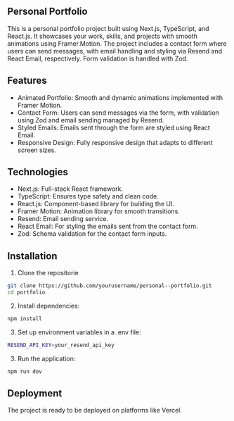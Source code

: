 ## Personal Portfolio

This is a personal portfolio project built using Next.js, TypeScript, and React.js. It showcases your work, skills, and projects with smooth animations using Framer.Motion. 
The project includes a contact form where users can send messages, with email handling and styling via Resend and React Email, respectively. Form validation is handled with Zod.

## Features

- Animated Portfolio: Smooth and dynamic animations implemented with Framer Motion.
- Contact Form: Users can send messages via the form, with validation using Zod and email sending managed by Resend.
- Styled Emails: Emails sent through the form are styled using React Email.
- Responsive Design: Fully responsive design that adapts to different screen sizes.

## Technologies

- Next.js: Full-stack React framework.
- TypeScript: Ensures type safety and clean code.
- React.js: Component-based library for building the UI.
- Framer Motion: Animation library for smooth transitions.
- Resend: Email sending service.
- React Email: For styling the emails sent from the contact form.
- Zod: Schema validation for the contact form inputs.

## Installation
1) Clone the repositorie
```bash
git clone https://github.com/yourusername/personal--portfolio.git
cd portfolio
```
2) Install dependencies:
```bash
npm install
```

3) Set up environment variables in a .env file:

```bash
RESEND_API_KEY=your_resend_api_key
```

3) Run the application:

```bash
npm run dev
```

## Deployment
The project is ready to be deployed on platforms like Vercel.
